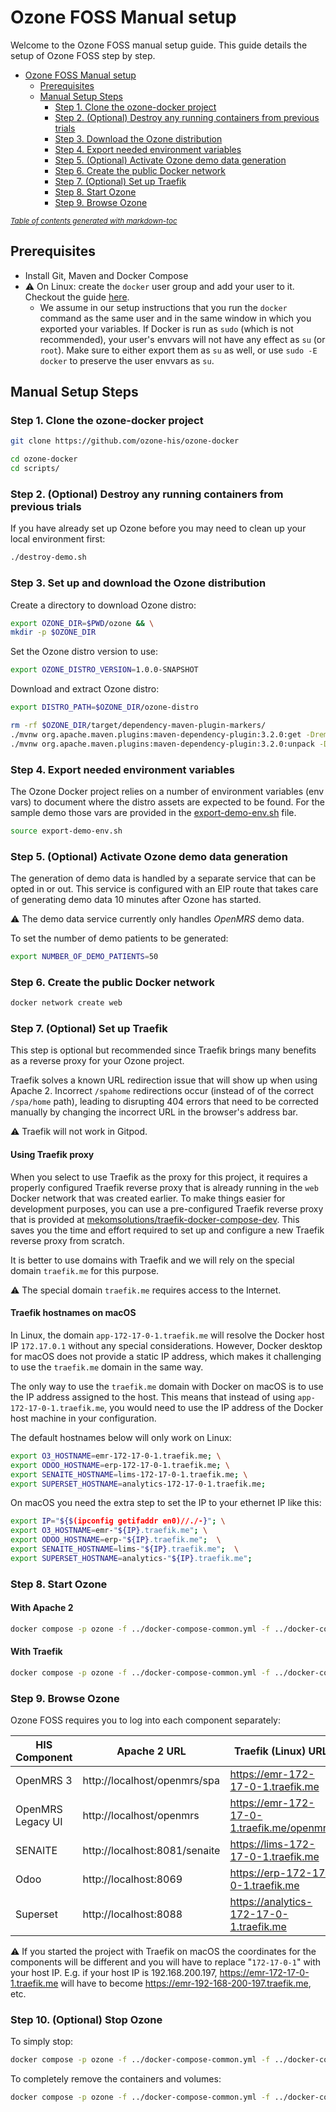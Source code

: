 # Ozone FOSS Manual setup

Welcome to the Ozone FOSS manual setup guide. This guide details the setup of Ozone FOSS step by step.

- [Ozone FOSS Manual setup](#ozone-foss-manual-setup)
  * [Prerequisites](#prerequisites)
  * [Manual Setup Steps](#manual-setup-steps)
    + [Step 1. Clone the ozone-docker project](#step-1-clone-the-ozone-docker-project)
    + [Step 2. (Optional) Destroy any running containers from previous trials](#step-2--optional--destroy-any-running-containers-from-previous-trials)
    + [Step 3. Download the Ozone distribution](#step-3-download-the-ozone-distribution)
    + [Step 4. Export needed environment variables](#step-4-export-needed-environment-variables)
    + [Step 5. (Optional) Activate Ozone demo data generation](#step-5--optional--activate-ozone-demo-data-generation)
    + [Step 6. Create the public Docker network](#step-6-create-the-public-docker-network)
    + [Step 7. (Optional) Set up Traefik](#step-7--optional--set-up-traefik)
    + [Step 8. Start Ozone](#step-8-start-ozone)
    + [Step 9. Browse Ozone](#step-9-browse-ozone)

<small><i><a href='http://ecotrust-canada.github.io/markdown-toc/'>Table of contents generated with markdown-toc</a></i></small>




## Prerequisites
* Install Git, Maven and Docker Compose
* ⚠️ On Linux: create the `docker` user group and add your user to it. Checkout the guide [here](https://docs.docker.com/engine/install/linux-postinstall/#manage-docker-as-a-non-root-user).
  * We assume in our setup instructions that you run the `docker` command as the same user and in the same window in which you exported your variables. If Docker is run as `sudo` (which is not recommended), your user's envvars will not have any effect as `su` (or `root`). Make sure to either export them as `su` as well, or use `sudo -E docker` to preserve the user envvars as `su`.


## Manual Setup Steps
### Step 1. Clone the ozone-docker project
```bash
git clone https://github.com/ozone-his/ozone-docker
```

```bash
cd ozone-docker
cd scripts/
```

### Step 2. (Optional) Destroy any running containers from previous trials
If you have already set up Ozone before you may need to clean up your local environment first:

```bash
./destroy-demo.sh
```

### Step 3. Set up and download the Ozone distribution

Create a directory to download Ozone distro:
```bash
export OZONE_DIR=$PWD/ozone && \
mkdir -p $OZONE_DIR
```

Set the Ozone distro version to use:
```bash
export OZONE_DISTRO_VERSION=1.0.0-SNAPSHOT
```

Download and extract Ozone distro:
```bash
export DISTRO_PATH=$OZONE_DIR/ozone-distro

rm -rf $OZONE_DIR/target/dependency-maven-plugin-markers/
./mvnw org.apache.maven.plugins:maven-dependency-plugin:3.2.0:get -DremoteRepositories=https://nexus.mekomsolutions.net/repository/maven-public -Dartifact=com.ozonehis:ozone-distro:$OZONE_DISTRO_VERSION:zip -Dtransitive=false --legacy-local-repository && \
./mvnw org.apache.maven.plugins:maven-dependency-plugin:3.2.0:unpack -Dproject.basedir=$OZONE_DIR -Dartifact=com.ozonehis:ozone-distro:$OZONE_DISTRO_VERSION:zip -DoutputDirectory=$DISTRO_PATH
```

### Step 4. Export needed environment variables

The Ozone Docker project relies on a number of environment variables (env vars) to document where the distro assets are expected to be found.
For the sample demo those vars are provided in the [export-demo-env.sh](../scripts/export-demo-env.sh) file.
```bash
source export-demo-env.sh
```

### Step 5. (Optional) Activate Ozone demo data generation

The generation of demo data is handled by a separate service that can be opted in or out. This service is configured with an EIP route that takes care of generating demo data 10 minutes after Ozone has started.

⚠️ The demo data service currently only handles _OpenMRS_ demo data.

To set the number of demo patients to be generated:
```bash
export NUMBER_OF_DEMO_PATIENTS=50
```

### Step 6. Create the public Docker network
```bash
docker network create web
```

### Step 7. (Optional) Set up Traefik

This step is optional but recommended since Traefik brings many benefits as a reverse proxy for your Ozone project. 

Traefik solves a known URL redirection issue that will show up when using Apache 2. Incorrect `/spahome` redirections occur (instead of of the correct `/spa/home` path), leading to disrupting 404 errors that need to be corrected manually by changing the incorrect URL in the browser's address bar.

⚠️ Traefik will not work in Gitpod.

#### Using Traefik proxy

When you select to use Traefik as the proxy for this project, it requires a properly configured Traefik reverse proxy that is already running in the `web` Docker network that was created earlier.
To make things easier for development purposes, you can use a pre-configured Traefik reverse proxy that is provided at [mekomsolutions/traefik-docker-compose-dev](https://github.com/mekomsolutions/traefik-docker-compose-dev). This saves you the time and effort required to set up and configure a new Traefik reverse proxy from scratch.

It is better to use domains with Traefik and we will rely on the special domain `traefik.me` for this purpose.

⚠️ The special domain `traefik.me` requires access to the Internet.

#### Traefik hostnames on macOS

In Linux, the domain `app-172-17-0-1.traefik.me` will resolve the Docker host IP `172.17.0.1` without any special considerations. However, Docker desktop for macOS does not provide a static IP address, which makes it challenging to use the `traefik.me` domain in the same way.

The only way to use the `traefik.me` domain with Docker on macOS is to use the IP address assigned to the host. This means that instead of using `app-172-17-0-1.traefik.me`, you would need to use the IP address of the Docker host machine in your configuration.

The default hostnames below will only work on Linux:
```bash
export O3_HOSTNAME=emr-172-17-0-1.traefik.me; \
export ODOO_HOSTNAME=erp-172-17-0-1.traefik.me; \
export SENAITE_HOSTNAME=lims-172-17-0-1.traefik.me; \
export SUPERSET_HOSTNAME=analytics-172-17-0-1.traefik.me;
```
On macOS you need the extra step to set the IP to your ethernet IP like this:
```bash
export IP="${$(ipconfig getifaddr en0)//./-}"; \
export O3_HOSTNAME=emr-"${IP}.traefik.me"; \
export ODOO_HOSTNAME=erp-"${IP}.traefik.me";  \
export SENAITE_HOSTNAME=lims-"${IP}.traefik.me";  \
export SUPERSET_HOSTNAME=analytics-"${IP}.traefik.me";  
```

### Step 8. Start Ozone

#### With Apache 2

```bash
docker compose -p ozone -f ../docker-compose-common.yml -f ../docker-compose-openmrs.yml -f ../docker-compose-senaite.yml -f ../docker-compose-odoo.yml -f ../docker-compose-superset.yml -f ../demo/docker-compose.yml -f ../proxy/docker-compose.yml up -d --build
```
#### With Traefik

```bash
docker compose -p ozone -f ../docker-compose-common.yml -f ../docker-compose-openmrs.yml -f ../docker-compose-senaite.yml -f ../docker-compose-odoo.yml -f ../docker-compose-superset.yml -f ../demo/docker-compose.yml up -d
```

### Step 9. Browse Ozone
Ozone FOSS requires you to log into each component separately:

| HIS Component     | Apache 2 URL                  | Traefik (Linux) URL                       | Username | Password |
|-------------------|-------------------------------|-------------------------------------------|----------|----------|
| OpenMRS 3         | http://localhost/openmrs/spa  | https://emr-172-17-0-1.traefik.me         | admin    | Admin123 |
| OpenMRS Legacy UI | http://localhost/openmrs      | https://emr-172-17-0-1.traefik.me/openmrs | admin    | Admin123 |
| SENAITE           | http://localhost:8081/senaite | https://lims-172-17-0-1.traefik.me        | admin    | password |
| Odoo              | http://localhost:8069         | https://erp-172-17-0-1.traefik.me         | admin    | admin    |
| Superset          | http://localhost:8088         | https://analytics-172-17-0-1.traefik.me   | admin    | password |

⚠️ If you started the project with Traefik on macOS the coordinates for the components will be different and you will have to replace "`172-17-0-1`" with your host IP.
E.g. if your host IP is 192.168.200.197, https://emr-172-17-0-1.traefik.me will have to become https://emr-192-168-200-197.traefik.me, etc.

### Step 10. (Optional) Stop Ozone

To simply stop:
```bash
docker compose -p ozone -f ../docker-compose-common.yml -f ../docker-compose-openmrs.yml -f ../docker-compose-senaite.yml -f ../docker-compose-odoo.yml -f ../docker-compose-superset.yml -f ../demo/docker-compose.yml -f ../proxy/docker-compose.yml stop
```

To completely remove the containers and volumes:
```bash
docker compose -p ozone -f ../docker-compose-common.yml -f ../docker-compose-openmrs.yml -f ../docker-compose-senaite.yml -f ../docker-compose-odoo.yml -f ../docker-compose-superset.yml -f ../demo/docker-compose.yml -f ../proxy/docker-compose.yml down -v
```
